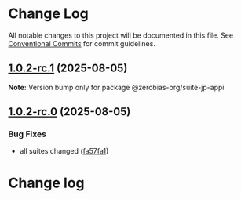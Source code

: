 # Change Log

All notable changes to this project will be documented in this file.
See [Conventional Commits](https://conventionalcommits.org) for commit guidelines.

## [1.0.2-rc.1](https://github.com/zerobias-org/suite/compare/@zerobias-org/suite-jp-appi@1.0.2-rc.0...@zerobias-org/suite-jp-appi@1.0.2-rc.1) (2025-08-05)

**Note:** Version bump only for package @zerobias-org/suite-jp-appi





## [1.0.2-rc.0](https://github.com/zerobias-org/suite/compare/@zerobias-org/suite-jp-appi@1.0.1...@zerobias-org/suite-jp-appi@1.0.2-rc.0) (2025-08-05)


### Bug Fixes

* all suites changed ([fa57fa1](https://github.com/zerobias-org/suite/commit/fa57fa1af7628003297df46b2d7740fe95bd2666))





# Change log
